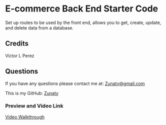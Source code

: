 # E-commerce Back End Starter Code

Set up routes to be used by the front end, allows you to get, create, update, and delete data from a database.

## Credits

Victor L Perez

## Questions

If you have any questions please contact me at: [Zunaty@gmail.com](Zunaty@gmail.com) 

This is my GitHub: [Zunaty](https://github.com/Zunaty) 

### Preview and Video Link

[Video Walkthrough](https://drive.google.com/file/d/1PEvIFFLqCVwQqfWfgm1DExQ10FCr_2dj/view)